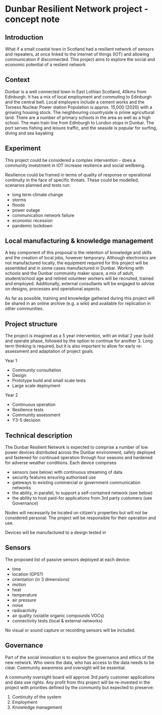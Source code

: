 # Dunbar Resilient Network project - concept note

## Introduction

What if a small coastal town in Scotland had a resilient network of sensors and repeaters, at once linked to the internet of things (IOT) and allowing communication if disconnected. This project aims to explore the social and economic potential of a reslient network

## Context

Dunbar is a well connected town in East Lothian Scotland, 40kms from Edinburgh. It has a mix of local employment and commuting to Edinburgh and the central belt. Local employers include a cement works and the Torness Nuclear Power station Population is approx. 15,000 (2020) with a growing housing stock. The neighbouring countryside is prime agricultural land. There are a number of primary schools in the area as well as a high school. The main train line from Edinburgh to London stops in Dunbar. The port serves fishing and leisure traffic, and the seaside is popular for surfing, diving and sea kayaking

## Experiment

This project could be considered a complex intervention - does a community investment in IOT increase resilience and social wellbeing. 

Resilience could be framed in terms of quality of response or operational continuity in the face of specific threats. These could be modelled, scenarios planned and tests run:

- long term climate change
- storms
- floods
- power outage
- communication network failure
- economic recession
- pandemic lockdown

## Local manufacturing & knowledge management

A key component of this proposal is the retention of knowledge and skills and the creation of local jobs, however temporary. Although electronics are not manufactured locally, the equipment required for this project will be assembled and in some cases manufactured in Dunbar. Working with schools and the Dunbar community maker space, a mix of adult, student/school age and retired volunteer workers will be recruited, trained and employed. Additionally, external consultants will be engaged to advise on designs, processes and operational aspects. 

As far as possible, training and knowledge gathered during this project will be shared in an online archive (e.g. a wiki) and available for replication in other communities. 

## Project structure

The project is imagined as a 5 year intervention, with an initial 2 year build and operate phase, followed by the option to continue for another 3. Long term thinking is required, but it is also important to allow for early re-assessment and adaptation of project goals.

Year 1 

- Community consultation
- Design
- Prototype build and small scale tests
- Large scale deployment

Year 2

- Continuous operation
- Resilience tests
- Community assessment
- Y3-5 decision


## Technical description

The Dunbar Resilient Network is expected to comprise a number of low power devices distributed across the Dunbar environment, safely deployed and fastened for continued operation through four seasons and hardened for adverse weather conditions. Each device comprises

- sensors (see below) with continuous streaming of data
- security features ensuring authorised use
- gateways to existing commercial or government communication networks
- the ability, in parallel, to support a self-contained network (see below)
- the ability to host paid-for applications from 3rd party customers (see Governance)

Nodes will necessarily be located on citizen's properties but will not be considered personal. The project will be responsible for their operation and use.

Devices will be manufactured to a design tested in 

## Sensors

The proposed list of passive sensors deployed at each device:

- time
- location (GPS?)
- orientation (in 3 dimensions)
- motion
- heat
- temperature
- air pressure
- noise
- radioactivity
- air quality (volatile organic compounds VOCs)
- connectivity tests (local & external networks)

No visual or sound capture or recording sensors will be included.

## Governance

Part of the social innovation is to explore the governance and ethics of the new network. Who owns the data, who has access to the data needs to be clear. Community awareness and oversight will be essential. 

A community oversight board will approve 3rd party customer applications and data use rights. Any profit from this project will be re-invested in the project with priorities defined by the community but expected to preserve:

1. Continuity of the system
2. Employment 
3. Knowledge management

